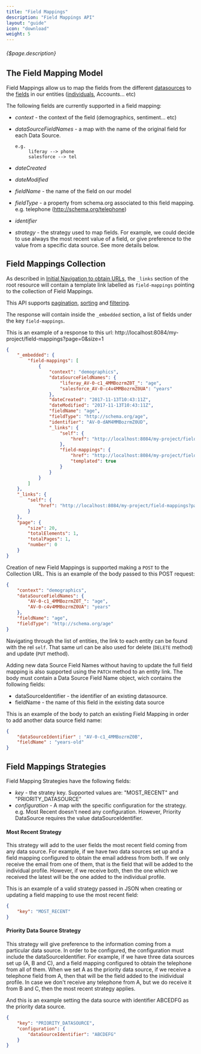 ```yaml
---
title: "Field Mappings"
description: "Field Mappings API"
layout: "guide"
icon: "download"
weight: 5
---
```


###### {$page.description}

<article id="1">

## The Field Mapping Model

Field Mappings allow us to map the fields from the different [datasources](/docs/datasources) to the
[fields](/docs/fields) in our entities ([individuals](/docs/individuals), Accounts... etc)

The following fields are currently supported in a field mapping:
* *context* - the context of the field (demographics, sentiment... etc)
* *dataSourceFieldNames* - a map with the name of the original field for each Data Source.

	```
	e.g. 
	     liferay --> phone
	     salesforce --> tel
	```

* *dateCreated*
* *dateModified*
* *fieldName* - the name of the field on our model
* *fieldType* - a property from schema.org associated to this field mapping. e.g. telephone (http://schema.org/telephone)
* *identifier*
* *strategy* - the strategy used to map fields. For example, we could decide to use always the most recent value of a field, or 
give preference to the value from a specific data source. See more details below.

</article>


<article id="2">

## Field Mappings Collection

As described in [Initial Navigation to obtain URLs](/docs/general#navigation),
the `_links` section of the root resource will contain a template link labelled as `field-mappings` pointing to the
collection of Field Mappings.

This API supports [pagination](/docs/general#pagination), [sorting](/docs/general#sorting) and [filtering](/docs/general#filtering).

The response will contain inside the `_embedded` section, a list of fields
under the key `field-mappings`.

This is an example of a response to this url: http://localhost:8084/my-project/field-mappings?page=0&size=1

```json
{
    "_embedded": {
        "field-mappings": [
            {
                "context": "demographics",
                "dataSourceFieldNames": {
                    "liferay_AV-0-c1_4MMBozrmZ0T_": "age",
                    "salesforce_AV-0-c4v4MMBozrmZ0UA": "years"
                },
                "dateCreated": "2017-11-13T10:43:11Z",
                "dateModified": "2017-11-13T10:43:11Z",
                "fieldName": "age",
                "fieldType": "http://schema.org/age",
                "identifier": "AV-0-dAM4MMBozrmZ0UD",
                "_links": {
                    "self": {
                        "href": "http://localhost:8084/my-project/field-mappings/AV-0-dAM4MMBozrmZ0UD"
                    },
                    "field-mappings": {
                        "href": "http://localhost:8084/my-project/field-mappings{?filter}",
                        "templated": true
                    }
                }
            }
        ]
    },
    "_links": {
        "self": {
            "href": "http://localhost:8084/my-project/field-mappings?page=0&size=20"
        }
    },
    "page": {
        "size": 20,
        "totalElements": 1,
        "totalPages": 1,
        "number": 0
    }
}
```

Creation of new Field Mappings is supported making a `POST` to the Collection URL. This is
an example of the body passed to this POST request: 

```json
{
    "context": "demographics",
    "dataSourceFieldNames": {
        "AV-0-c1_4MMBozrmZ0T_": "age",
        "AV-0-c4v4MMBozrmZ0UA": "years"
    },
    "fieldName": "age",
    "fieldType": "http://schema.org/age"
}
```

Navigating through the list of entities, the link to each entity can be found with the rel `self`. 
That same url can be also used for delete (`DELETE` method) and update (`PUT` method).

Adding new data Source Field Names without having to update the full field mapping
is also supported using the `PATCH` method to an entity link.
The body must contain a Data Source Field Name object, wich contains the following fields:
* dataSourceIdentifier - the identifier of an existing datasource.
* fieldName - the name of this field in the existing data source

This is an example of the body to patch an existing Field Mapping in order to add
another data source field name:

```json
{
	"dataSourceIdentifier" : "AV-0-c1_4MMBozrmZ0B",
	"fieldName" : "years-old"	
}
```
</article>

<article id="2">

## Field Mappings Strategies

Field Mapping Strategies have the following fields:

* *key* - the stratey key. Supported values are: "MOST_RECENT" and "PRIORITY_DATASOURCE"
* *configuration* - A map with the specific configuration for the strategy. e.g. Most Recent doesn't need
any configuration. However, Priority DataSource requires the value dataSourceIdentifier.

#### Most Recent Strategy

This strategy will add to the user fields the most recent field coming from any
data source. For example, if we have two data sources set up and a field 
mapping configured to obtain the email address from both. If we only receive the
email from one of them, that is the field that will be added to the individual profile.
However, if we receive both, then the one which we received the latest will be the
one added to the individual profile.  

This is an example of a valid strategy passed in JSON when creating or updating a
field mapping to use the most recent field: 

```json
{
    "key": "MOST_RECENT"
}
```

#### Priority Data Source Strategy

This strategy will give preference to the information coming from a particular 
data source. In order to be configured, the configuration must include the
dataSourceIdentifier. For example, if we have three data sources set up (A, B and C), and
a field mapping configured to obtain the telephone from all of them. When we set 
A as the priority data source, if we receive a telephone field from A, then that 
will be the field added to the inidividual profile. In case we don't receive any
telephone from A, but we do receive it from B and C, then the most recent strategy
applies.

And this is an example setting the data source with identifier ABCEDFG as the 
priority data source.

```json
{
    "key": "PRIORITY_DATASOURCE",
    "configuration": {
        "dataSourceIdentifier": "ABCDEFG"
    }
}
```
</article>